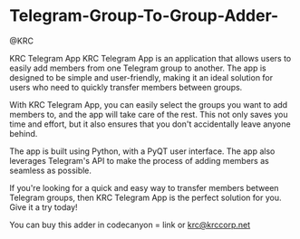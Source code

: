 # Telegram-Group-To-Group-Adder-
@KRC

  KRC Telegram App
KRC Telegram App is an application that allows users to easily add members from one Telegram group to another. The app is designed to be simple and user-friendly, making it an ideal solution for users who need to quickly transfer members between groups.

With KRC Telegram App, you can easily select the groups you want to add members to, and the app will take care of the rest. This not only saves you time and effort, but it also ensures that you don't accidentally leave anyone behind.

The app is built using Python, with a PyQT user interface. The app also leverages Telegram's API to make the process of adding members as seamless as possible.

If you're looking for a quick and easy way to transfer members between Telegram groups, then KRC Telegram App is the perfect solution for you. Give it a try today!

You can buy this adder in codecanyon = link
or
krc@krccorp.net
